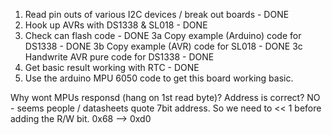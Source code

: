 1. Read pin outs of various I2C devices / break out boards 	- DONE
2. Hook up AVRs with DS1338 & SL018 						- DONE
3. Check can flash code 									- DONE
3a Copy example (Arduino) code for DS1338 					- DONE
3b Copy example (AVR) code for SL018 						- DONE
3c Handwrite AVR pure code for DS1338 						- DONE
4. Get basic result working with RTC 						- DONE
5. Use the arduino MPU 6050 code to get this board working basic.

Why wont MPUs responsd (hang on 1st read byte)?
Address is correct? NO - seems people / datasheets quote 7bit address. So we need to << 1 before adding the R/W bit.
0x68 --> 0xd0